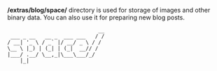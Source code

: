 **/extras/blog/space/** directory is used for storage of images and other binary data. You can also use it for preparing new blog posts.

```
                             __
 ___ _ __   __ _  ___ ___   / /
/ __| '_ \ / _` |/ __/ _ \ / /
\__ \ |_) | (_| | (_|  __// /
|___/ .__/ \__,_|\___\___/_/
    |_|
```
